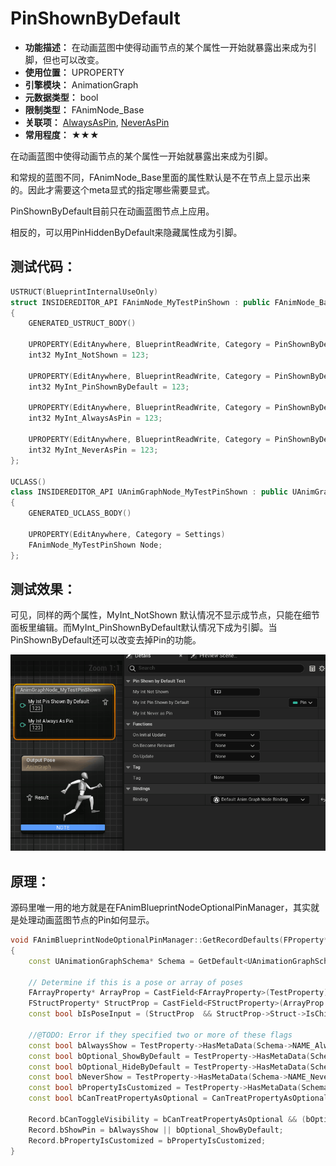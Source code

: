 ﻿# PinShownByDefault

- **功能描述：** 在动画蓝图中使得动画节点的某个属性一开始就暴露出来成为引脚，但也可以改变。
- **使用位置：** UPROPERTY
- **引擎模块：** AnimationGraph
- **元数据类型：** bool
- **限制类型：** FAnimNode_Base
- **关联项：** [AlwaysAsPin](../AlwaysAsPin/AlwaysAsPin.md), [NeverAsPin](../NeverAsPin/NeverAsPin.md)
- **常用程度：** ★★★

在动画蓝图中使得动画节点的某个属性一开始就暴露出来成为引脚。

和常规的蓝图不同，FAnimNode_Base里面的属性默认是不在节点上显示出来的。因此才需要这个meta显式的指定哪些需要显式。

PinShownByDefault目前只在动画蓝图节点上应用。

相反的，可以用PinHiddenByDefault来隐藏属性成为引脚。

## 测试代码：

```cpp
USTRUCT(BlueprintInternalUseOnly)
struct INSIDEREDITOR_API FAnimNode_MyTestPinShown : public FAnimNode_Base
{
	GENERATED_USTRUCT_BODY()

	UPROPERTY(EditAnywhere, BlueprintReadWrite, Category = PinShownByDefaultTest)
	int32 MyInt_NotShown = 123;

	UPROPERTY(EditAnywhere, BlueprintReadWrite, Category = PinShownByDefaultTest, meta = (PinShownByDefault))
	int32 MyInt_PinShownByDefault = 123;

	UPROPERTY(EditAnywhere, BlueprintReadWrite, Category = PinShownByDefaultTest, meta = (AlwaysAsPin))
	int32 MyInt_AlwaysAsPin = 123;

	UPROPERTY(EditAnywhere, BlueprintReadWrite, Category = PinShownByDefaultTest, meta = (NeverAsPin))
	int32 MyInt_NeverAsPin = 123;
};

UCLASS()
class INSIDEREDITOR_API UAnimGraphNode_MyTestPinShown : public UAnimGraphNode_Base
{
	GENERATED_UCLASS_BODY()

	UPROPERTY(EditAnywhere, Category = Settings)
	FAnimNode_MyTestPinShown Node;
};
```

## 测试效果：

可见，同样的两个属性，MyInt_NotShown 默认情况不显示成节点，只能在细节面板里编辑。而MyInt_PinShownByDefault默认情况下成为引脚。当PinShownByDefault还可以改变去掉Pin的功能。

![PinShown](PinShown.gif)

## 原理：

源码里唯一用的地方就是在FAnimBlueprintNodeOptionalPinManager，其实就是处理动画蓝图节点的Pin如何显示。

```cpp
void FAnimBlueprintNodeOptionalPinManager::GetRecordDefaults(FProperty* TestProperty, FOptionalPinFromProperty& Record) const
{
	const UAnimationGraphSchema* Schema = GetDefault<UAnimationGraphSchema>();

	// Determine if this is a pose or array of poses
	FArrayProperty* ArrayProp = CastField<FArrayProperty>(TestProperty);
	FStructProperty* StructProp = CastField<FStructProperty>(ArrayProp ? ArrayProp->Inner : TestProperty);
	const bool bIsPoseInput = (StructProp  && StructProp->Struct->IsChildOf(FPoseLinkBase::StaticStruct()));

	//@TODO: Error if they specified two or more of these flags
	const bool bAlwaysShow = TestProperty->HasMetaData(Schema->NAME_AlwaysAsPin) || bIsPoseInput;
	const bool bOptional_ShowByDefault = TestProperty->HasMetaData(Schema->NAME_PinShownByDefault);
	const bool bOptional_HideByDefault = TestProperty->HasMetaData(Schema->NAME_PinHiddenByDefault);
	const bool bNeverShow = TestProperty->HasMetaData(Schema->NAME_NeverAsPin);
	const bool bPropertyIsCustomized = TestProperty->HasMetaData(Schema->NAME_CustomizeProperty);
	const bool bCanTreatPropertyAsOptional = CanTreatPropertyAsOptional(TestProperty);

	Record.bCanToggleVisibility = bCanTreatPropertyAsOptional && (bOptional_ShowByDefault || bOptional_HideByDefault);
	Record.bShowPin = bAlwaysShow || bOptional_ShowByDefault;
	Record.bPropertyIsCustomized = bPropertyIsCustomized;
}
```
